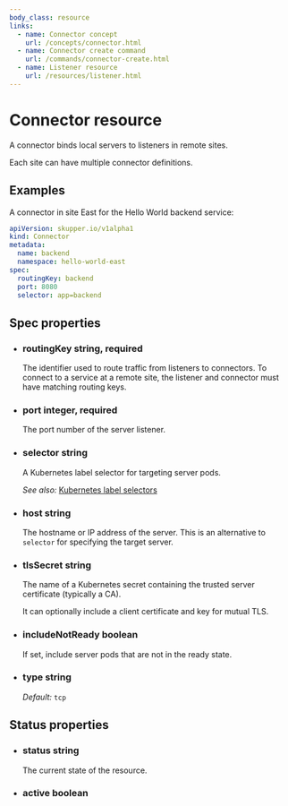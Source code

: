 ```yaml
---
body_class: resource
links:
  - name: Connector concept
    url: /concepts/connector.html
  - name: Connector create command
    url: /commands/connector-create.html
  - name: Listener resource
    url: /resources/listener.html
---
```


# Connector resource

<section>

A connector binds local servers to listeners in remote
sites.

Each site can have multiple connector definitions.

</section>

<section>

## Examples

A connector in site East for the Hello World backend service:

~~~ yaml
apiVersion: skupper.io/v1alpha1
kind: Connector
metadata:
  name: backend
  namespace: hello-world-east
spec:
  routingKey: backend
  port: 8080
  selector: app=backend
~~~

</section>

<section>

## Spec properties

- <h3 id="routingkey">routingKey <span class="property-info">string, required</span></h3>

  The identifier used to route traffic from listeners to
  connectors.  To connect to a service at a remote site, the
  listener and connector must have matching routing keys.

- <h3 id="port">port <span class="property-info">integer, required</span></h3>

  The port number of the server listener.

- <h3 id="selector">selector <span class="property-info">string</span></h3>

  A Kubernetes label selector for targeting server pods.

  _See also:_ [Kubernetes label selectors]({{site_prefix}}https://kubernetes.io/docs/concepts/overview/working-with-objects/labels/#label-selectors)

- <h3 id="host">host <span class="property-info">string</span></h3>

  The hostname or IP address of the server.  This is an
  alternative to `selector` for specifying the target
  server.

- <h3 id="tlssecret">tlsSecret <span class="property-info">string</span></h3>

  The name of a Kubernetes secret containing the trusted
  server certificate (typically a CA).
  
  It can optionally include a client certificate and key for
  mutual TLS.

- <h3 id="includenotready">includeNotReady <span class="property-info">boolean</span></h3>

  If set, include server pods that are not in the ready
  state.

- <h3 id="type">type <span class="property-info">string</span></h3>

  _Default:_ `tcp`

</section>

<section>

## Status properties

- <h3 id="status">status <span class="property-info">string</span></h3>

  The current state of the resource.

- <h3 id="active">active <span class="property-info">boolean</span></h3>

</section>

